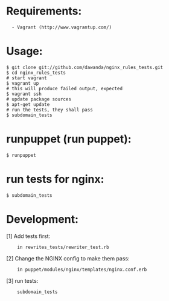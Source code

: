 # Requirements:

      - Vagrant (http://www.vagrantup.com/)

# Usage:

    $ git clone git://github.com/dawanda/nginx_rules_tests.git
    $ cd nginx_rules_tests
    # start vagrant
    $ vagrant up
    # this will produce failed output, expected
    $ vagrant ssh
    # update package sources
    $ apt-get update
    # run the tests, they shall pass
    $ subdomain_tests


# runpuppet (run  puppet):
    $ runpuppet

# run tests for nginx:
    $ subdomain_tests



# Development:

  [1] Add tests  first:

        in rewrites_tests/rewriter_test.rb

  [2] Change the NGINX config to make them pass:

        in puppet/modules/nginx/templates/nginx.conf.erb

  [3] run tests:

        subdomain_tests